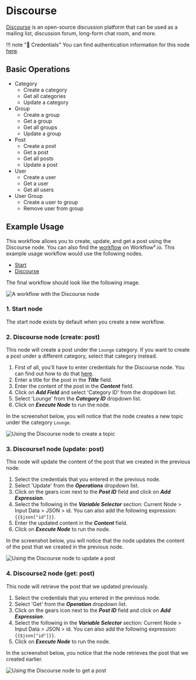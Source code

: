 # Discourse

[Discourse](https://www.discourse.org/) is an open-source discussion platform that can be used as a mailing list, discussion forum, long-form chat room, and more.

!!! note "🔑 Credentials"
    You can find authentication information for this node [here](/workflow/integrations/credentials/discourse/).



## Basic Operations

* Category
    * Create a category
    * Get all categories
    * Update a category
* Group
    * Create a group
    * Get a group
    * Get all groups
    * Update a group
* Post
    * Create a post
    * Get a post
    * Get all posts
    * Update a post
* User
    * Create a user
    * Get a user
    * Get all users
* User Group
    * Create a user to group
    * Remove user from group

## Example Usage

This workflow allows you to create, update, and get a post using the Discourse node. You can also find the [workflow](https://n8n.io/workflows/930) on Workflow².io. This example usage workflow would use the following nodes.
- [Start](/workflow/integrations/core-nodes/workflow-nodes-base.start/)
- [Discourse]()

The final workflow should look like the following image.

![A workflow with the Discourse node](/_images/integrations/nodes/discourse/workflow.png)

### 1. Start node

The start node exists by default when you create a new workflow.

### 2. Discourse node (create: post)

This node will create a post under the `Lounge` category. If you want to create a post under a different category, select that category instead.

1. First of all, you'll have to enter credentials for the Discourse node. You can find out how to do that [here](/workflow/integrations/credentials/discourse/).
2. Enter a title for the post in the ***Title*** field.
3. Enter the content of the post in the ***Content*** field.
4. Click on ***Add Field*** and select 'Category ID' from the dropdown list.
5. Select 'Lounge' from the ***Category ID*** dropdown list.
6. Click on ***Execute Node*** to run the node.

In the screenshot below, you will notice that the node creates a new topic under the category `Lounge`.

![Using the Discourse node to create a topic](/_images/integrations/nodes/discourse/discourse_node.png)

### 3. Discourse1 node (update: post)

This node will update the content of the post that we created in the previous node.

1. Select the credentials that you entered in the previous node.
2. Select 'Update' from the ***Operations*** dropdown list.
3. Click on the gears icon next to the ***Post ID*** field and click on ***Add Expression***.
4. Select the following in the ***Variable Selector*** section: Current Node > Input Data > JSON > id. You can also add the following expression: `{{$json["id"]}}`.
5. Enter the updated content in the ***Content*** field.
6. Click on ***Execute Node*** to run the node.

In the screenshot below, you will notice that the node updates the content of the post that we created in the previous node.

![Using the Discourse node to update a post](/_images/integrations/nodes/discourse/discourse1_node.png)

### 4. Discourse2 node (get: post)

This node will retrieve the post that we updated previously.

1. Select the credentials that you entered in the previous node.
2. Select 'Get' from the ***Operation*** dropdown list.
3. Click on the gears icon next to the ***Post ID*** field and click on ***Add Expression***.
4. Select the following in the ***Variable Selector*** section: Current Node > Input Data > JSON > id. You can also add the following expression: `{{$json["id"]}}`.
5. Click on ***Execute Node*** to run the node.

In the screenshot below, you notice that the node retrieves the post that we created earlier.

![Using the Discourse node to get a post](/_images/integrations/nodes/discourse/discourse2_node.png)
